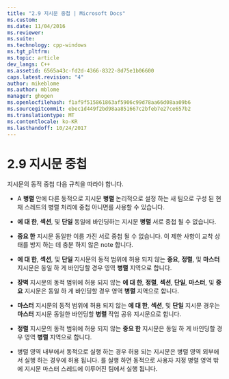 ```yaml
---
title: "2.9 지시문 중첩 | Microsoft Docs"
ms.custom: 
ms.date: 11/04/2016
ms.reviewer: 
ms.suite: 
ms.technology: cpp-windows
ms.tgt_pltfrm: 
ms.topic: article
dev_langs: C++
ms.assetid: 6565a43c-fd2d-4366-8322-8d75e1b06600
caps.latest.revision: "4"
author: mikeblome
ms.author: mblome
manager: ghogen
ms.openlocfilehash: f1af9f515861863af5906c99d78aa66d08aa09b6
ms.sourcegitcommit: ebec1d449f2bd98aa851667c2bfeb7e27ce657b2
ms.translationtype: MT
ms.contentlocale: ko-KR
ms.lasthandoff: 10/24/2017
---
```

# <a name="29-directive-nesting"></a>2.9 지시문 중첩
지시문의 동적 중첩 다음 규칙을 따라야 합니다.  
  
-   A **병렬** 안에 다른 동적으로 지시문 **병렬** 논리적으로 설정 하는 새 팀으로 구성 된 현재 스레드의 병렬 처리에 중첩 아니면를 사용할 수 있습니다.  
  
-   **에 대 한**, **섹션**, 및 **단일** 동일에 바인딩하는 지시문 **병렬** 서로 중첩 될 수 없습니다.  
  
-   **중요 한** 지시문 동일한 이름 가진 서로 중첩 될 수 없습니다. 이 제한 사항이 교착 상태를 방지 하는 데 충분 하지 않은 note 합니다.  
  
-   **에 대 한**, **섹션**, 및 **단일** 지시문의 동적 범위에 허용 되지 않는 **중요**, **정렬**, 및 **마스터** 지시문은 동일 하 게 바인딩할 경우 영역 **병렬** 지역으로 합니다.  
  
-   **장벽** 지시문의 동적 범위에 허용 되지 않는 **에 대 한**, **정렬**, **섹션**, **단일**, **마스터**, 및 **중요** 지시문은 동일 하 게 바인딩할 경우 영역 **병렬** 지역으로 합니다.  
  
-   **마스터** 지시문의 동적 범위에 허용 되지 않는 **에 대 한**, **섹션**, 및 **단일** 지시문 경우는 **마스터** 지시문 동일한 바인딩할 **병렬** 작업 공유 지시문으로 합니다.  
  
-   **정렬** 지시문의 동적 범위에 허용 되지 않는 **중요 한** 지시문은 동일 하 게 바인딩할 경우 영역 **병렬** 지역으로 합니다.  
  
-   병렬 영역 내부에서 동적으로 실행 하는 경우 허용 되는 지시문은 병렬 영역 외부에서 실행 하는 경우에 허용 됩니다. 를 실행 하면 동적으로 사용자 지정 병렬 영역 밖에 지시문 마스터 스레드에 이루어진 팀에서 실행 됩니다.